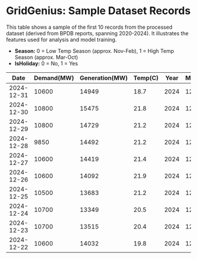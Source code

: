 # GridGenius: Sample Dataset Records

This table shows a sample of the first 10 records from the processed dataset (derived from BPDB reports, spanning 2020-2024). It illustrates the features used for analysis and model training.

*   **Season:** 0 = Low Temp Season (approx. Nov-Feb), 1 = High Temp Season (approx. Mar-Oct)
*   **IsHoliday:** 0 = No, 1 = Yes

| Date       | Demand(MW) | Generation(MW) | Temp(C) | Year | Month | Season | IsHoliday | DemandGenGap(MW) |
|------------|------------|----------------|---------|------|-------|--------|-----------|------------------|
| 2024-12-31 | 10600      | 14949          | 18.7    | 2024 | 12    | 0      | 0         | 4349             |
| 2024-12-30 | 10800      | 15475          | 21.8    | 2024 | 12    | 0      | 0         | 4675             |
| 2024-12-29 | 10800      | 14729          | 21.2    | 2024 | 12    | 0      | 0         | 3929             |
| 2024-12-28 | 9850       | 14492          | 21.2    | 2024 | 12    | 0      | 0         | 4642             |
| 2024-12-27 | 10600      | 14419          | 21.4    | 2024 | 12    | 0      | 1         | 3819             |
| 2024-12-26 | 10600      | 14092          | 21.9    | 2024 | 12    | 0      | 0         | 3492             |
| 2024-12-25 | 10500      | 13683          | 21.2    | 2024 | 12    | 0      | 0         | 3183             |
| 2024-12-24 | 10700      | 13349          | 20.5    | 2024 | 12    | 0      | 0         | 2649             |
| 2024-12-23 | 10700      | 13515          | 20.4    | 2024 | 12    | 0      | 0         | 2815             |
| 2024-12-22 | 10600      | 14032          | 19.8    | 2024 | 12    | 0      | 0         | 3432             |